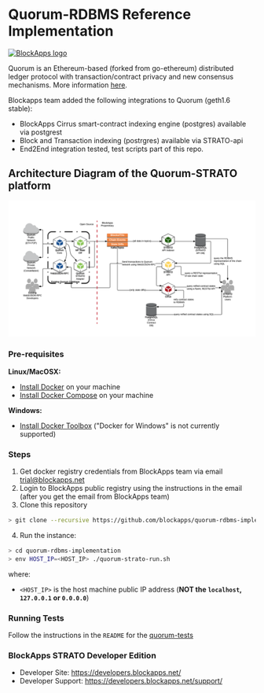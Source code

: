 # Quorum-RDBMS Reference Implementation

[![BlockApps logo](http://blockapps.net/img/logo_cropped.png)](http://blockapps.net)

Quorum is an Ethereum-based (forked from go-ethereum) distributed ledger protocol with transaction/contract privacy and new consensus mechanisms. More information [here](https://github.com/jpmorganchase/quorum). 

Blockapps team added the following integrations to Quorum (geth1.6 stable):
- BlockApps Cirrus smart-contract indexing engine (postgres) available via postgrest
- Block and Transaction indexing (postrgres) available via STRATO-api 
- End2End integration tested, test scripts part of this repo. 

## Architecture Diagram of the Quorum-STRATO platform
![quorum STRATO architecture](architecture.png?raw=true "Quorum-STRATO Architecture")

### Pre-requisites

**Linux/MacOSX:**

- [Install Docker](https://www.docker.com/community-edition) on your machine
- [Install Docker Compose](https://docs.docker.com/compose/install/) on your machine

**Windows:**

- [Install Docker Toolbox](https://www.docker.com/products/docker-toolbox) ("Docker for Windows" is not currently supported)

### Steps

1. Get docker registry credentials from BlockApps team via email trial@blockapps.net
2. Login to BlockApps public registry using the instructions in the email (after you get the email from BlockApps team)
3. Clone this repository
```bash
> git clone --recursive https://github.com/blockapps/quorum-rdbms-implementation.git
```
4. Run the instance:
 
 ```bash
 > cd quorum-rdbms-implementation
 > env HOST_IP=<HOST_IP> ./quorum-strato-run.sh
 ```
 where:
 - `<HOST_IP>` is the host machine public IP address (**NOT the `localhost`, `127.0.0.1` or `0.0.0.0`**)

### Running Tests
Follow the instructions in the `README` for the [quorum-tests](https://github.com/blockapps/quorum-tests)

### BlockApps STRATO Developer Edition
- Developer Site: https://developers.blockapps.net/
- Developer Support: https://developers.blockapps.net/support/
